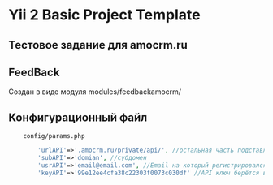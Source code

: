 Yii 2 Basic Project Template
============================

Тестовое задание для amocrm.ru
-------------------


FeedBack
------------
Создан в виде модуля
		modules/feedbackamocrm/
     
Конфигурационный файл
---------------------    
     	config/params.php
```php     	
    	'urlAPI'=>'.amocrm.ru/private/api/', //оcтальная часть подставляется в зависимости от команды 
    	'subAPI'=>'domian', //субдомен
    	'usrAPI'=>'email@email.com', //Email на который регистрировался пользователь
    	'keyAPI'=>'99e12ee4cfa38c22303f0073c030df' //API ключ берётся в кабинете пользователя
```